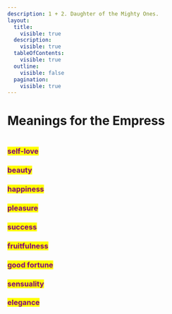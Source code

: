 ```yaml
---
description: 1 + 2. Daughter of the Mighty Ones.
layout:
  title:
    visible: true
  description:
    visible: true
  tableOfContents:
    visible: true
  outline:
    visible: false
  pagination:
    visible: true
---
```


# Meanings for the Empress

<figure><img src="../../../../../../../.gitbook/assets/IMG_7986.jpg" alt=""><figcaption></figcaption></figure>

### <mark style="color:purple;">self-love</mark>

### <mark style="color:purple;">beauty</mark>

### <mark style="color:purple;">happiness</mark>

### <mark style="color:purple;">pleasure</mark>

### <mark style="color:purple;">success</mark>

### <mark style="color:purple;">fruitfulness</mark>

### <mark style="color:purple;">good fortune</mark>

### <mark style="color:purple;">sensuality</mark>

### <mark style="color:purple;">elegance</mark>

